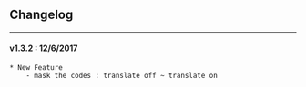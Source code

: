 ## Changelog
***

#### v1.3.2 : 12/6/2017

	* New Feature
		- mask the codes : translate off ~ translate on
